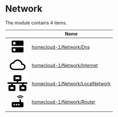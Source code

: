 # Network

The module contains 4 items.



| |Name|
|:---:|---|
| ![illustration of homecloud-1/Network/Dns](../../homecloud-1/Network/Dns.png) | [homecloud-1/Network/Dns](../../homecloud-1/Network/Dns.md) |
| ![illustration of homecloud-1/Network/Internet](../../homecloud-1/Network/Internet.png) | [homecloud-1/Network/Internet](../../homecloud-1/Network/Internet.md) |
| ![illustration of homecloud-1/Network/LocalNetwork](../../homecloud-1/Network/LocalNetwork.png) | [homecloud-1/Network/LocalNetwork](../../homecloud-1/Network/LocalNetwork.md) |
| ![illustration of homecloud-1/Network/Router](../../homecloud-1/Network/Router.png) | [homecloud-1/Network/Router](../../homecloud-1/Network/Router.md) |



